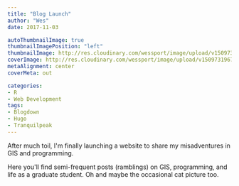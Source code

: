 ```yaml
---
title: "Blog Launch"
author: "Wes"
date: 2017-11-03

autoThumbnailImage: true
thumbnailImagePosition: "left"
thumbnailImage: http://res.cloudinary.com/wessport/image/upload/v1509731967/forest_e3myyq.jpg
coverImage: http://res.cloudinary.com/wessport/image/upload/v1509731967/forest_e3myyq.jpg
metaAlignment: center
coverMeta: out

categories:
- R
- Web Development
tags:
- Blogdown
- Hugo
- Tranquilpeak
---
```


After much toil, I'm finally launching a website to share my misadventures in GIS and programming.

<!--more-->
 Here you'll find semi-frequent posts (ramblings) on GIS, programming, and life as a graduate student. Oh and maybe the occasional cat picture too.
